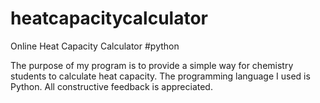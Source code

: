 # heatcapacitycalculator
Online Heat Capacity Calculator
#python 

The purpose of my program is to provide a simple way for chemistry students to calculate heat capacity. The programming language I used is Python. All constructive feedback is appreciated. 
